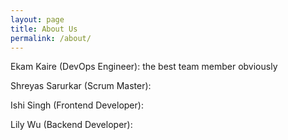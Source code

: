 ```yaml
---
layout: page
title: About Us
permalink: /about/
---
```


Ekam Kaire (DevOps Engineer): the best team member obviously 

Shreyas Sarurkar (Scrum Master):

Ishi Singh (Frontend Developer): 

Lily Wu (Backend Developer):
